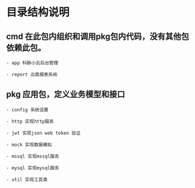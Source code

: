 # 目录结构说明

## cmd 在此包内组织和调用pkg包内代码，没有其他包依赖此包。

    - app 科脉小云后台管理

    - report 云鼎报表系统

## pkg 应用包，定义业务模型和接口

    - config 系统设置

    - http 实现http服务

    - jwt 实现json web token 验证

    - mock 实现数据模拟

    - mssql 实现mssql服务

    - mysql 实现mysql服务

    - util 实现工具类
